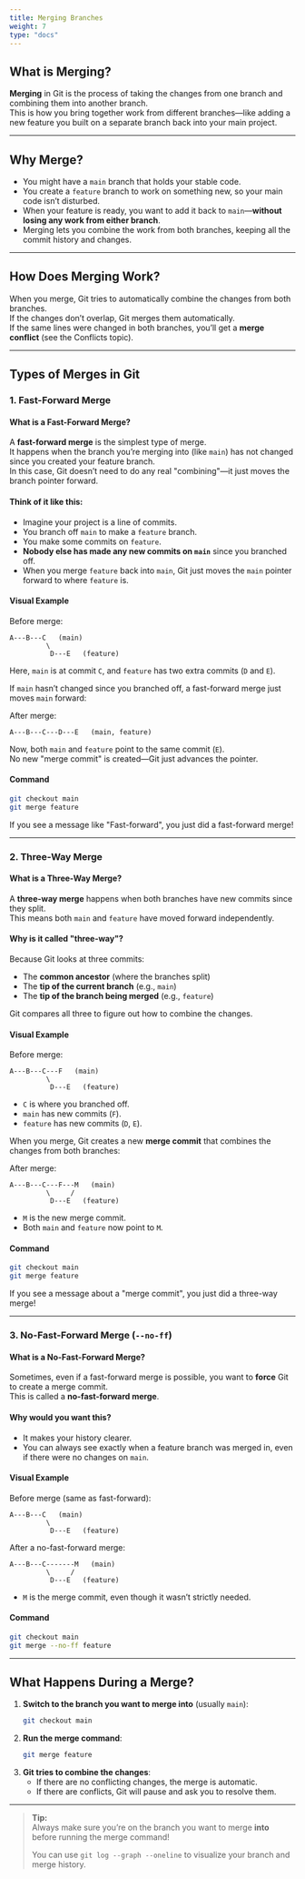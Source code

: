 ```yaml
---
title: Merging Branches
weight: 7
type: "docs"
---
```


## What is Merging?

**Merging** in Git is the process of taking the changes from one branch and combining them into another branch.  
This is how you bring together work from different branches—like adding a new feature you built on a separate branch back into your main project.

---

## Why Merge?

- You might have a `main` branch that holds your stable code.
- You create a `feature` branch to work on something new, so your main code isn’t disturbed.
- When your feature is ready, you want to add it back to `main`—**without losing any work from either branch**.
- Merging lets you combine the work from both branches, keeping all the commit history and changes.

---

## How Does Merging Work?

When you merge, Git tries to automatically combine the changes from both branches.  
If the changes don’t overlap, Git merges them automatically.  
If the same lines were changed in both branches, you’ll get a **merge conflict** (see the Conflicts topic).

---

## Types of Merges in Git

### 1. Fast-Forward Merge

#### What is a Fast-Forward Merge?

A **fast-forward merge** is the simplest type of merge.  
It happens when the branch you’re merging into (like `main`) has not changed since you created your feature branch.  
In this case, Git doesn’t need to do any real "combining"—it just moves the branch pointer forward.

#### Think of it like this:

- Imagine your project is a line of commits.
- You branch off `main` to make a `feature` branch.
- You make some commits on `feature`.
- **Nobody else has made any new commits on `main`** since you branched off.
- When you merge `feature` back into `main`, Git just moves the `main` pointer forward to where `feature` is.

#### Visual Example

Before merge:
```
A---B---C   (main)
         \
          D---E   (feature)
```
Here, `main` is at commit `C`, and `feature` has two extra commits (`D` and `E`).

If `main` hasn’t changed since you branched off, a fast-forward merge just moves `main` forward:

After merge:
```
A---B---C---D---E   (main, feature)
```
Now, both `main` and `feature` point to the same commit (`E`).  
No new "merge commit" is created—Git just advances the pointer.

#### Command

```bash
git checkout main
git merge feature
```

If you see a message like "Fast-forward", you just did a fast-forward merge!

---

### 2. Three-Way Merge

#### What is a Three-Way Merge?

A **three-way merge** happens when both branches have new commits since they split.  
This means both `main` and `feature` have moved forward independently.

#### Why is it called "three-way"?

Because Git looks at three commits:
- The **common ancestor** (where the branches split)
- The **tip of the current branch** (e.g., `main`)
- The **tip of the branch being merged** (e.g., `feature`)

Git compares all three to figure out how to combine the changes.

#### Visual Example

Before merge:
```
A---B---C---F   (main)
         \
          D---E   (feature)
```
- `C` is where you branched off.
- `main` has new commits (`F`).
- `feature` has new commits (`D`, `E`).

When you merge, Git creates a new **merge commit** that combines the changes from both branches:

After merge:
```
A---B---C---F---M   (main)
         \     /
          D---E   (feature)
```
- `M` is the new merge commit.
- Both `main` and `feature` now point to `M`.

#### Command

```bash
git checkout main
git merge feature
```

If you see a message about a "merge commit", you just did a three-way merge!

---

### 3. No-Fast-Forward Merge (`--no-ff`)

#### What is a No-Fast-Forward Merge?

Sometimes, even if a fast-forward merge is possible, you want to **force** Git to create a merge commit.  
This is called a **no-fast-forward merge**.

#### Why would you want this?

- It makes your history clearer.
- You can always see exactly when a feature branch was merged in, even if there were no changes on `main`.

#### Visual Example

Before merge (same as fast-forward):
```
A---B---C   (main)
         \
          D---E   (feature)
```
After a no-fast-forward merge:
```
A---B---C-------M   (main)
         \     /
          D---E   (feature)
```
- `M` is the merge commit, even though it wasn’t strictly needed.

#### Command

```bash
git checkout main
git merge --no-ff feature
```

---

## What Happens During a Merge?

1. **Switch to the branch you want to merge into** (usually `main`):
   ```bash
   git checkout main
   ```
2. **Run the merge command**:
   ```bash
   git merge feature
   ```
3. **Git tries to combine the changes**:
   - If there are no conflicting changes, the merge is automatic.
   - If there are conflicts, Git will pause and ask you to resolve them.

---

> **Tip:**  
> Always make sure you’re on the branch you want to merge **into** before running the merge command!
>
> You can use `git log --graph --oneline` to visualize your branch and merge history.